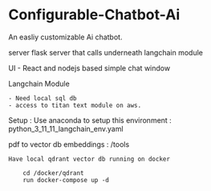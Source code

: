 # Configurable-Chatbot-Ai
An easliy customizable Ai chatbot.


server 
    flask server that calls underneath langchain module

UI - React and nodejs based simple chat window

Langchain Module

    - Need local sql db
    - access to titan text module on aws.



Setup : Use anaconda to setup this environment : python_3_11_11_langchain_env.yaml    




pdf to vector db embeddings :
    /tools

    Have local qdrant vector db running on docker
        
        cd /docker/qdrant
        run docker-compose up -d 